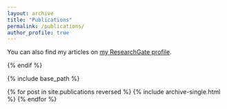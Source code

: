 ```yaml
---
layout: archive
title: "Publications"
permalink: /publications/
author_profile: true
---
```


<!---  {% if site.author.googlescholar %} --->

<!---  <div class="wordwrap">You can also find my articles on <a href="{{site.author.googlescholar}}">my Google Scholar profile</a>.</div> --->

<div class="wordwrap">You can also find my articles on <a href="{{https://www.researchgate.net/profile/Alvaro-Otaegui}}">my ResearchGate profile</a>.</div> 

{% endif %}

{% include base_path %}

{% for post in site.publications reversed %}
  {% include archive-single.html %}
{% endfor %}

